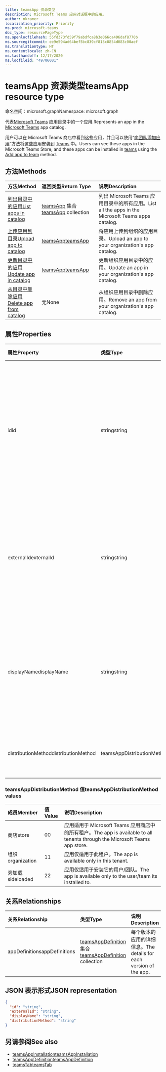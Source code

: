 ```yaml
---
title: teamsApp 资源类型
description: Microsoft Teams 应用对话框中的应用。
author: nkramer
localization_priority: Priority
ms.prod: microsoft-teams
doc_type: resourcePageType
ms.openlocfilehash: 55fd373fd59f79abdfca8b3e066ca496daf8770b
ms.sourcegitcommit: ee9e594ad64bef5bc839cf813c0854d083c00aef
ms.translationtype: HT
ms.contentlocale: zh-CN
ms.lasthandoff: 12/17/2020
ms.locfileid: "49706001"
---
```

# <a name="teamsapp-resource-type"></a><span data-ttu-id="26257-103">teamsApp 资源类型</span><span class="sxs-lookup"><span data-stu-id="26257-103">teamsApp resource type</span></span>

<span data-ttu-id="26257-104">命名空间：microsoft.graph</span><span class="sxs-lookup"><span data-stu-id="26257-104">Namespace: microsoft.graph</span></span>

<span data-ttu-id="26257-105">代表[Microsoft Teams](teams-api-overview.md) 应用目录中的一个应用.</span><span class="sxs-lookup"><span data-stu-id="26257-105">Represents an app in the [Microsoft Teams](teams-api-overview.md) app catalog.</span></span>

<span data-ttu-id="26257-106">用户可以在 Microsoft Teams 商店中看到这些应用，并且可以使用“[向团队添加应用](../api/team-post-installedapps.md)”方法将这些应用安装到 [Teams](team.md) 中。</span><span class="sxs-lookup"><span data-stu-id="26257-106">Users can see these apps in the Microsoft Teams Store, and these apps can be installed in [teams](team.md) using the [Add app to team](../api/team-post-installedapps.md) method.</span></span>

## <a name="methods"></a><span data-ttu-id="26257-107">方法</span><span class="sxs-lookup"><span data-stu-id="26257-107">Methods</span></span>

| <span data-ttu-id="26257-108">方法</span><span class="sxs-lookup"><span data-stu-id="26257-108">Method</span></span>       | <span data-ttu-id="26257-109">返回类型</span><span class="sxs-lookup"><span data-stu-id="26257-109">Return Type</span></span>  |<span data-ttu-id="26257-110">说明</span><span class="sxs-lookup"><span data-stu-id="26257-110">Description</span></span>|
|:---------------|:--------|:----------|
|[<span data-ttu-id="26257-111">列出目录中的应用</span><span class="sxs-lookup"><span data-stu-id="26257-111">List apps in catalog</span></span>](../api/appcatalogs-list-teamsapps.md) | <span data-ttu-id="26257-112">[teamsApp](teamsapp.md) 集合</span><span class="sxs-lookup"><span data-stu-id="26257-112">[teamsApp](teamsapp.md) collection</span></span> | <span data-ttu-id="26257-113">列出 Microsoft Teams 应用目录中的所有应用。</span><span class="sxs-lookup"><span data-stu-id="26257-113">List all the apps in the Microsoft Teams apps catalog.</span></span>|
|[<span data-ttu-id="26257-114">上传应用到目录</span><span class="sxs-lookup"><span data-stu-id="26257-114">Upload app to catalog</span></span>](../api/teamsapp-publish.md) | [<span data-ttu-id="26257-115">teamsApp</span><span class="sxs-lookup"><span data-stu-id="26257-115">teamsApp</span></span>](teamsapp.md) | <span data-ttu-id="26257-116">将应用上传到组织的应用目录。</span><span class="sxs-lookup"><span data-stu-id="26257-116">Upload an app to your organization's app catalog.</span></span>|
|[<span data-ttu-id="26257-117">更新目录中的应用</span><span class="sxs-lookup"><span data-stu-id="26257-117">Update app in catalog</span></span>](../api/teamsapp-update.md) | [<span data-ttu-id="26257-118">teamsApp</span><span class="sxs-lookup"><span data-stu-id="26257-118">teamsApp</span></span>](teamsapp.md) | <span data-ttu-id="26257-119">更新组织应用目录中的应用。</span><span class="sxs-lookup"><span data-stu-id="26257-119">Update an app in your organization's app catalog.</span></span>|
|[<span data-ttu-id="26257-120">从目录中删除应用</span><span class="sxs-lookup"><span data-stu-id="26257-120">Delete app from catalog</span></span>](../api/teamsapp-delete.md) | <span data-ttu-id="26257-121">无</span><span class="sxs-lookup"><span data-stu-id="26257-121">None</span></span> | <span data-ttu-id="26257-122">从组织应用目录中删除应用。</span><span class="sxs-lookup"><span data-stu-id="26257-122">Remove an app from your organization's app catalog.</span></span>|

## <a name="properties"></a><span data-ttu-id="26257-123">属性</span><span class="sxs-lookup"><span data-stu-id="26257-123">Properties</span></span>

| <span data-ttu-id="26257-124">属性</span><span class="sxs-lookup"><span data-stu-id="26257-124">Property</span></span>            | <span data-ttu-id="26257-125">类型</span><span class="sxs-lookup"><span data-stu-id="26257-125">Type</span></span>     | <span data-ttu-id="26257-126">说明</span><span class="sxs-lookup"><span data-stu-id="26257-126">Description</span></span> |
|:------------------- |:-------- |:----------- |
| <span data-ttu-id="26257-127">id</span><span class="sxs-lookup"><span data-stu-id="26257-127">id</span></span>                  | <span data-ttu-id="26257-128">string</span><span class="sxs-lookup"><span data-stu-id="26257-128">string</span></span>   | <span data-ttu-id="26257-129">目录应用生成的应用 ID（不同于开发人员在 [Microsoft Teams 应用压缩包](/microsoftteams/platform/concepts/apps/apps-package)中提供的 ID）。</span><span class="sxs-lookup"><span data-stu-id="26257-129">The catalog app's generated app ID (different from the developer-provided ID in the [Microsoft Teams zip app package](/microsoftteams/platform/concepts/apps/apps-package).</span></span> |
| <span data-ttu-id="26257-130">externalId</span><span class="sxs-lookup"><span data-stu-id="26257-130">externalId</span></span>          | <span data-ttu-id="26257-131">string</span><span class="sxs-lookup"><span data-stu-id="26257-131">string</span></span>   | <span data-ttu-id="26257-132">应用开发人员在 [Microsoft Teams 应用压缩包](/microsoftteams/platform/concepts/apps/apps-package)中提供的目录 ID。</span><span class="sxs-lookup"><span data-stu-id="26257-132">The ID of the catalog provided by the app developer in the [Microsoft Teams zip app package](/microsoftteams/platform/concepts/apps/apps-package).</span></span> |
| <span data-ttu-id="26257-133">displayName</span><span class="sxs-lookup"><span data-stu-id="26257-133">displayName</span></span>                | <span data-ttu-id="26257-134">string</span><span class="sxs-lookup"><span data-stu-id="26257-134">string</span></span>   | <span data-ttu-id="26257-135">应用开发人员在 [Microsoft Teams 应用压缩包](/microsoftteams/platform/concepts/apps/apps-package)中提供的目录名称。</span><span class="sxs-lookup"><span data-stu-id="26257-135">The name of the catalog app provided by the app developer in the [Microsoft Teams zip app package](/microsoftteams/platform/concepts/apps/apps-package).</span></span> |
| <span data-ttu-id="26257-136">distributionMethod</span><span class="sxs-lookup"><span data-stu-id="26257-136">distributionMethod</span></span>  | <span data-ttu-id="26257-137">teamsAppDistributionMethod</span><span class="sxs-lookup"><span data-stu-id="26257-137">teamsAppDistributionMethod</span></span>     | <span data-ttu-id="26257-138">应用的分配方法。</span><span class="sxs-lookup"><span data-stu-id="26257-138">The method of distribution for the app.</span></span> <span data-ttu-id="26257-139">只读。</span><span class="sxs-lookup"><span data-stu-id="26257-139">Read-only.</span></span>|

### <a name="teamsappdistributionmethod-values"></a><span data-ttu-id="26257-140">teamsAppDistributionMethod 值</span><span class="sxs-lookup"><span data-stu-id="26257-140">teamsAppDistributionMethod values</span></span>

|<span data-ttu-id="26257-141">成员</span><span class="sxs-lookup"><span data-stu-id="26257-141">Member</span></span>|<span data-ttu-id="26257-142">值</span><span class="sxs-lookup"><span data-stu-id="26257-142">Value</span></span>|<span data-ttu-id="26257-143">说明</span><span class="sxs-lookup"><span data-stu-id="26257-143">Description</span></span>|
|:---|:---|:---|
|<span data-ttu-id="26257-144">商店</span><span class="sxs-lookup"><span data-stu-id="26257-144">store</span></span>|<span data-ttu-id="26257-145">0</span><span class="sxs-lookup"><span data-stu-id="26257-145">0</span></span>| <span data-ttu-id="26257-146">应用适用于 Microsoft Teams 应用商店中的所有租户。</span><span class="sxs-lookup"><span data-stu-id="26257-146">The app is available to all tenants through the Microsoft Teams app store.</span></span>|
|<span data-ttu-id="26257-147">组织</span><span class="sxs-lookup"><span data-stu-id="26257-147">organization</span></span>|<span data-ttu-id="26257-148">1</span><span class="sxs-lookup"><span data-stu-id="26257-148">1</span></span>|<span data-ttu-id="26257-149">应用仅适用于此租户。</span><span class="sxs-lookup"><span data-stu-id="26257-149">The app is available only in this tenant.</span></span>|
|<span data-ttu-id="26257-150">旁加载</span><span class="sxs-lookup"><span data-stu-id="26257-150">sideloaded</span></span>|<span data-ttu-id="26257-151">2</span><span class="sxs-lookup"><span data-stu-id="26257-151">2</span></span>|<span data-ttu-id="26257-152">应用仅适用于安装它的用户/团队。</span><span class="sxs-lookup"><span data-stu-id="26257-152">The app is available only to the user/team its installed to.</span></span>|

## <a name="relationships"></a><span data-ttu-id="26257-153">关系</span><span class="sxs-lookup"><span data-stu-id="26257-153">Relationships</span></span>

| <span data-ttu-id="26257-154">关系</span><span class="sxs-lookup"><span data-stu-id="26257-154">Relationship</span></span> | <span data-ttu-id="26257-155">类型</span><span class="sxs-lookup"><span data-stu-id="26257-155">Type</span></span>   | <span data-ttu-id="26257-156">说明</span><span class="sxs-lookup"><span data-stu-id="26257-156">Description</span></span> |
|:---------------|:--------|:----------|
|<span data-ttu-id="26257-157">appDefinitions</span><span class="sxs-lookup"><span data-stu-id="26257-157">appDefinitions</span></span>|<span data-ttu-id="26257-158">[teamsAppDefinition](teamsappdefinition.md) 集合</span><span class="sxs-lookup"><span data-stu-id="26257-158">[teamsAppDefinition](teamsappdefinition.md) collection</span></span>| <span data-ttu-id="26257-159">每个版本的应用的详细信息。</span><span class="sxs-lookup"><span data-stu-id="26257-159">The details for each version of the app.</span></span> |

## <a name="json-representation"></a><span data-ttu-id="26257-160">JSON 表示形式</span><span class="sxs-lookup"><span data-stu-id="26257-160">JSON representation</span></span>

<!-- {
  "blockType": "resource",
  "@odata.type": "microsoft.graph.teamsApp",
  "baseType": "microsoft.graph.entity"
}-->

```json
{
  "id": "string",
  "externalId": "string",
  "displayName": "string",
  "distributionMethod": "string"
}
```

## <a name="see-also"></a><span data-ttu-id="26257-161">另请参阅</span><span class="sxs-lookup"><span data-stu-id="26257-161">See also</span></span>

- [<span data-ttu-id="26257-162">teamsAppInstallation</span><span class="sxs-lookup"><span data-stu-id="26257-162">teamsAppInstallation</span></span>](teamsappinstallation.md)
- [<span data-ttu-id="26257-163">teamsAppDefinition</span><span class="sxs-lookup"><span data-stu-id="26257-163">teamsAppDefinition</span></span>](teamsappdefinition.md)
- [<span data-ttu-id="26257-164">teamsTab</span><span class="sxs-lookup"><span data-stu-id="26257-164">teamsTab</span></span>](../resources/teamstab.md)

<!-- uuid: 8fcb5dbc-d5aa-4681-8e31-b001d5168d79
2015-10-25 14:57:30 UTC -->
<!-- {
  "type": "#page.annotation",
  "description": "teamsApp resource",
  "keywords": "",
  "section": "documentation",
  "tocPath": ""
}-->


